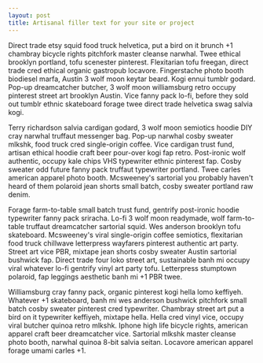 ```yaml
---
layout: post
title: Artisanal filler text for your site or project
---
```


Direct trade etsy squid food truck helvetica, put a bird on it brunch +1 chambray bicycle rights pitchfork master cleanse narwhal. Twee ethical brooklyn portland, tofu scenester pinterest. Flexitarian tofu freegan, direct trade cred ethical organic gastropub locavore. Fingerstache photo booth biodiesel marfa, Austin 3 wolf moon keytar beard. Kogi ennui tumblr godard. Pop-up dreamcatcher butcher, 3 wolf moon williamsburg retro occupy pinterest street art brooklyn Austin. Vice fanny pack lo-fi, before they sold out tumblr ethnic skateboard forage twee direct trade helvetica swag salvia kogi.

Terry richardson salvia cardigan godard, 3 wolf moon semiotics hoodie DIY cray narwhal truffaut messenger bag. Pop-up narwhal cosby sweater mlkshk, food truck cred single-origin coffee. Vice cardigan trust fund, artisan ethical hoodie craft beer pour-over kogi fap retro. Post-ironic wolf authentic, occupy kale chips VHS typewriter ethnic pinterest fap. Cosby sweater odd future fanny pack truffaut typewriter portland. Twee carles american apparel photo booth. Mcsweeney's sartorial you probably haven't heard of them polaroid jean shorts small batch, cosby sweater portland raw denim.

Forage farm-to-table small batch trust fund, gentrify post-ironic hoodie typewriter fanny pack sriracha. Lo-fi 3 wolf moon readymade, wolf farm-to-table truffaut dreamcatcher sartorial squid. Wes anderson brooklyn tofu skateboard. Mcsweeney's viral single-origin coffee semiotics, flexitarian food truck chillwave letterpress wayfarers pinterest authentic art party. Street art vice PBR, mixtape jean shorts cosby sweater Austin sartorial bushwick fap. Direct trade four loko street art, sustainable banh mi occupy viral whatever lo-fi gentrify vinyl art party tofu. Letterpress stumptown polaroid, fap leggings aesthetic banh mi +1 PBR twee.

Williamsburg cray fanny pack, organic pinterest kogi hella lomo keffiyeh. Whatever +1 skateboard, banh mi wes anderson bushwick pitchfork small batch cosby sweater pinterest cred typewriter. Chambray street art put a bird on it typewriter keffiyeh, mixtape hella. Hella cred vinyl vice, occupy viral butcher quinoa retro mlkshk. Iphone high life bicycle rights, american apparel craft beer dreamcatcher vice. Sartorial mlkshk master cleanse photo booth, narwhal quinoa 8-bit salvia seitan. Locavore american apparel forage umami carles +1.
